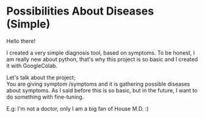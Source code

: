 # Possibilities About Diseases (Simple)
Hello there!
  
I created a very simple diagnosis tool, based on symptoms. To be honest, I am really new about python, that's why this project is so basic and I created it with GoogleColab.  

Let's talk about the project;  
You are giving symptom /symptoms and it is gathering possible diseases about symptoms.  As I said before this is so basic, but in the future, I want to do something with fine-tuning.  

E.g: I'm not a doctor, only I am a big fan of House M.D. :)
